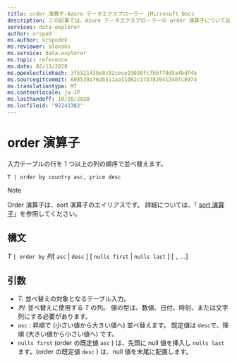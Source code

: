 ```yaml
---
title: order 演算子-Azure データエクスプローラー |Microsoft Docs
description: この記事では、Azure データエクスプローラーの order 演算子について説明します。
services: data-explorer
author: orspod
ms.author: orspodek
ms.reviewer: alexans
ms.service: data-explorer
ms.topic: reference
ms.date: 02/13/2020
ms.openlocfilehash: 3f552143be8c02cece19030fc7b6f79d5a4bdf4a
ms.sourcegitcommit: 608539af6ab511aa11d82c17b782641340fc8974
ms.translationtype: MT
ms.contentlocale: ja-JP
ms.lasthandoff: 10/20/2020
ms.locfileid: "92241382"
---
```

# <a name="order-operator"></a>order 演算子 

入力テーブルの行を 1 つ以上の列の順序で並べ替えます。

```kusto
T | order by country asc, price desc
```

> [!NOTE]
> Order 演算子は、sort 演算子のエイリアスです。 詳細については、「 [sort 演算子](sortoperator.md)」を参照してください。

## <a name="syntax"></a>構文

*T* `| order by` *列*[ `asc`  |  `desc` ] [ `nulls first`  |  `nulls last` ] [ `,` ...]

## <a name="arguments"></a>引数

* *T*: 並べ替えの対象となるテーブル入力。
* *列*: 並べ替えに使用する *T* の列。 値の型は、数値、日付、時刻、または文字列にする必要があります。
* `asc` : 昇順で (小さい値から大きい値へ) 並べ替えます。 既定値は `desc`で、降順 (大きい値から小さい値へ) です。
* `nulls first` (order の既定値 `asc` ) は、先頭に null 値を挿入し `nulls last` ます。(order の既定値 `desc` ) は、null 値を末尾に配置します。

